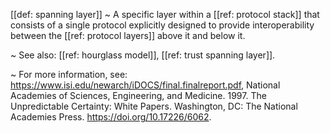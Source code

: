 [[def: spanning layer]]
~ A specific layer within a [[ref: protocol stack]] that consists of a single protocol explicitly designed to provide interoperability between the [[ref: protocol layers]] above it and below it.

~ See also: [[ref: hourglass model]], [[ref: trust spanning layer]].

~ For more information, see: <https://www.isi.edu/newarch/iDOCS/final.finalreport.pdf>, National Academies of Sciences, Engineering, and Medicine. 1997. The Unpredictable Certainty: White Papers. Washington, DC: The National Academies Press. <https://doi.org/10.17226/6062>.

